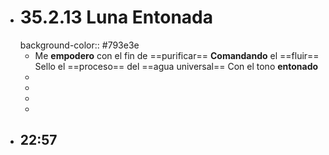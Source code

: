 - # 35.2.13 Luna Entonada
  background-color:: #793e3e
	- Me __empodero__ con el fin de ==purificar==
	  __Comandando__ el ==fluir==
	  Sello el ==proceso== del ==agua universal==
	  Con el tono __entonado__
	-
	-
	-
	-
- 22:57
	-